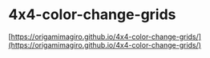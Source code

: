 # 4x4-color-change-grids

[https://origamimagiro.github.io/4x4-color-change-grids/](https://origamimagiro.github.io/4x4-color-change-grids/)
